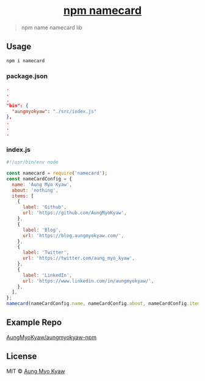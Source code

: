 <h1 align="center">
  <a href="#">
    npm namecard
  </a>
</h1>

> npm name namecard lib

## Usage

```shell
npm i namecard
```

### package.json

```json
.
.
.
"bin": {
  "aungmyokyaw": "./src/index.js"
},
.
.
.
```


### index.js

```javascript
#!/usr/bin/env node

const namecard = require('namecard');
const nameCardConfig = {
  name: 'Aung Myo Kyaw',
  about: 'nothing',
  items: [
    {
      label: 'Github',
      url: 'https://github.com/AungMyoKyaw',
    },
    {
      label: 'Blog',
      url: 'https://blog.aungmyokyaw.com/',
    },
    {
      label: 'Twitter',
      url: 'https://twitter.com/aung_myo_kyaw',
    },
    {
      label: 'LinkedIn',
      url: 'https://www.linkedin.com/in/aungmyokyaw/',
    },
  ],
};
namecard(nameCardConfig.name, nameCardConfig.about, nameCardConfig.items);
```

## Example Repo

[AungMyoKyaw/aungmyokyaw-npm](https://github.com/AungMyoKyaw/aungmyokyaw-npm)

## License

MIT © [Aung Myo Kyaw](https://github.com/AungMyoKyaw)
